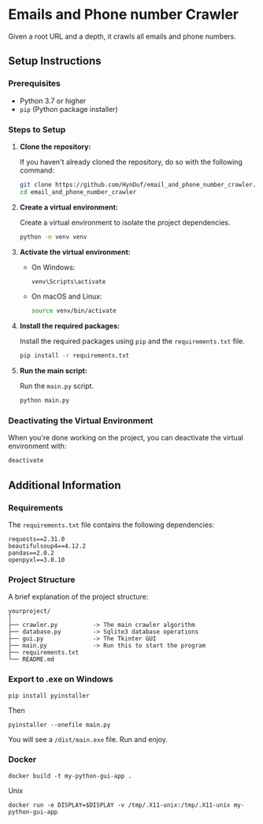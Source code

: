 # Emails and Phone number Crawler 

Given a root URL and a depth, it crawls all emails and phone numbers.

## Setup Instructions

### Prerequisites

- Python 3.7 or higher
- `pip` (Python package installer)

### Steps to Setup

1. **Clone the repository:**
   
   If you haven't already cloned the repository, do so with the following command:
   
   ```sh
   git clone https://github.com/HynDuf/email_and_phone_number_crawler.git
   cd email_and_phone_number_crawler
   ```

2. **Create a virtual environment:**

   Create a virtual environment to isolate the project dependencies.
   
   ```sh
   python -m venv venv
   ```

3. **Activate the virtual environment:**

   - On Windows:
     
     ```sh
     venv\Scripts\activate
     ```
   
   - On macOS and Linux:
     
     ```sh
     source venv/bin/activate
     ```

4. **Install the required packages:**

   Install the required packages using `pip` and the `requirements.txt` file.
   
   ```sh
   pip install -r requirements.txt
   ```

5. **Run the main script:**

   Run the `main.py` script.
   
   ```sh
   python main.py
   ```

### Deactivating the Virtual Environment

When you're done working on the project, you can deactivate the virtual environment with:

```sh
deactivate
```

## Additional Information

### Requirements

The `requirements.txt` file contains the following dependencies:

```
requests==2.31.0
beautifulsoup4==4.12.2
pandas==2.0.2
openpyxl==3.0.10
```

### Project Structure

A brief explanation of the project structure:

```
yourproject/
│
├── crawler.py          -> The main crawler algorithm
├── database.py         -> Sqlite3 database operations
├── gui.py              -> The Tkinter GUI
├── main.py             -> Run this to start the program
├── requirements.txt
└── README.md
```
### Export to .exe on Windows

```
pip install pyinstaller
```
Then
```
pyinstaller --onefile main.py
```
You will see a `/dist/main.exe` file. Run and enjoy.

### Docker
```
docker build -t my-python-gui-app .
```

Unix
```
docker run -e DISPLAY=$DISPLAY -v /tmp/.X11-unix:/tmp/.X11-unix my-python-gui-app
```